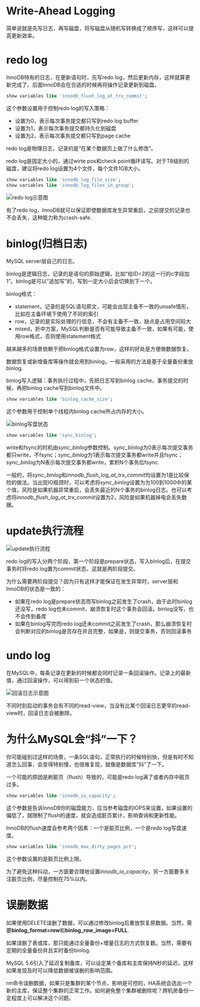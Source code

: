 # Write-Ahead Logging
简单说就是先写日志，再写磁盘，将写磁盘从随机写转换成了顺序写，这样可以提高更新效率。

# redo log
InnoDB特有的日志，在更新语句时，先写redo log，然后更新内存，这样就算更新完成了。后面InnoDB会在合适的时候再将操作记录更新到磁盘。

```sql
show variables like 'innodb_flush_log_at_trx_commit'; 
```
这个参数设置用于控制redo log的写入策略：
- 设置为0，表示每次事务提交都只写到redo log buffer
- 设置为1，表示每次事务提交都持久化到磁盘
- 设置为2，表示每次事务提交都只写到page cache

redo log是物理日志，记录的是“在某个数据页上做了什么修改”。

redo log是固定大小的，通过wirte pos和check point循环读写。对于TB级别的磁盘，建议将redo log设置为4个文件，每个文件1GB大小。
```sql
show variables like 'innodb_log_file_size';
show variables like 'innodb_log_files_in_group';
```

![redo log示意图](https://static001.geekbang.org/resource/image/16/a7/16a7950217b3f0f4ed02db5db59562a7.png)

有了redo log，InnoDB就可以保证即使数据库发生异常重启，之前提交的记录也不会丢失，这种能力称为crash-safe.

# binlog(归档日志)
MySQL server层自己的日志。

binlog是逻辑日志，记录的是语句的原始逻辑，比如“给ID=2的这一行的c字段加1”。binlog是可以“追加写”的，写到一定大小后会切换到下一个。

binlog格式：
- statement，记录的是SQL语句原文，可能会出现主备不一致的unsafe情形，比如在主备环境下使用了不同的索引
- row，记录的是实际处理的行信息，不会有主备不一致，缺点是占用空间较大
- mixed，折中方案，MySQL判断是否有可能导致主备不一致，如果有可能，使用row格式，否则使用statement格式

越来越多的场景依赖于把binlog格式设置为row，这样的好处是方便做数据恢复。

数据恢复或新增备库等操作就会用到binlog，一般采用的方法是基于全量备份重放binlog.

binlog写入逻辑：事务执行过程中，先把日志写到binlog cache，事务提交的时候，再把binlog cache写到binlog文件中。

```sql
show variables like 'binlog_cache_size';
```
这个参数用于控制单个线程内binlog cache所占内存的大小。

![binlog写盘状态](https://static001.geekbang.org/resource/image/9e/3e/9ed86644d5f39efb0efec595abb92e3e.png)

```sql
show variables like 'sync_binlog';
```
write和fsync的时机由*sync_binlog*参数控制。*sync_binlog*为0表示每次提交事务都只write，不fsync；*sync_binlog*为1表示每次提交事务都write并且fsync；*sync_binlog*为N表示每次提交事务都write，累积N个事务后fsync.

一般的，将*sync_binlog*和*innodb_flush_log_at_trx_commit*均设置为1是比较保险的做法。当出现IO瓶颈时，可以考虑将*sync_binlog*设置为为100到1000中的某个值，风险是如果机器异常重启，会丢失最近的N个事务的binlog日志。也可以考虑将*innodb_flush_log_at_trx_commit*设置为2，风险是如果机器掉电会丢失数据。

# update执行流程

![update执行流程](https://static001.geekbang.org/resource/image/2e/be/2e5bff4910ec189fe1ee6e2ecc7b4bbe.png)

redo log的写入分两个阶段，第一个阶段是prepare状态，写入binlog后，在提交事务时将redo log置为commit状态，这就是两阶段提交。

为什么需要两阶段提交？因为只有这样才能保证在发生异常时，server层和InnoDB的状态是一致的：
- 如果在redo log是prepare状态而写binlog之前发生了crash，由于此时binlog还没写，redo log也未commit，崩溃恢复时这个事务会回滚。binlog没写，也不会传到备库
- 如果在binlog写完而redo log还未commit之前发生了crash，那么崩溃恢复时会判断对应的binlog是否存在并且完整，如果是，则提交事务，否则回滚事务

# undo log
在MySQL中，每条记录在更新的时候都会同时记录一条回滚操作。记录上的最新值，通过回滚操作，可以得到前一个状态的值。

![回滚日志示意图](https://static001.geekbang.org/resource/image/d9/ee/d9c313809e5ac148fc39feff532f0fee.png)

不同时刻启动的事务会有不同的read-view，当没有比某个回滚日志更早的read-view时，回滚日志会被删除。

# 为什么MySQL会“抖”一下？
你可能碰到过这样的场景，一条SQL语句，正常执行的时候特别快，但是有时不知道怎么回事，会变得特别慢，也很难复现，就像是数据库“抖”了一下。

一个可能的原因是刷脏页（flush）导致的，可能是redo log满了或者内存中脏页过多。

```sql
show variables like 'innodb_io_capacity';
```
这个参数是告诉InnoDB你的磁盘能力，应当参考磁盘的IOPS来设置，如果设置的偏低了，就限制了flush的速度，就会造成脏页累计，影响查询和更新性能。

InnoDB的flush速度会参考两个因素：一个是脏页比例，一个是redo log写盘速度。

```sql
show variables like 'innodb_max_dirty_pages_pct';
```
这个参数设置的是脏页比例上限。

为了避免这种抖动，一方面要合理地设置*innodb_io_capacity*，另一方面要多关注脏页比例，尽量控制在75%以内。

# 误删数据
如果使用DELETE误删了数据，可以通过修改binlog后重放恢复原数据。当然，需要**binlog_format=row**和**binlog_row_image=FULL**.

如果误删了表或库，那只能通过全量备份+增量日志的方式恢复数。当然，需要有定期的全量备份并且实时备份binlog.

MySQL 5.6引入了延迟复制备库，可以设定某个备库和主库保持N秒的延迟，这样如果发现及时可以降低数据被误删的影响范围。

rm命令误删数据，如果只是集群的某个节点，影响是可控的，HA系统会选出一个新的主库，保证整个集群的正常工作。如何避免整个集群被删除呢？跨机房备份一定程度上可以解决这个问题。